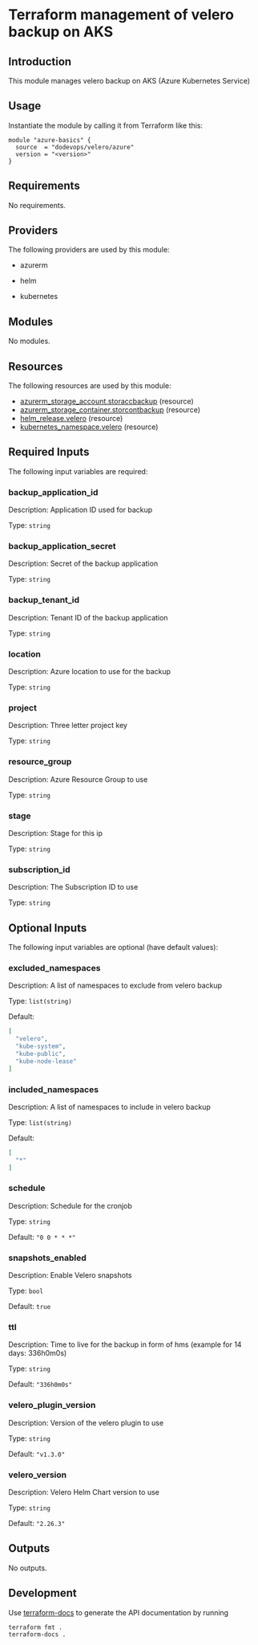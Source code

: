 # Terraform management of velero backup on AKS

## Introduction

This module manages velero backup on AKS (Azure Kubernetes Service)

## Usage

Instantiate the module by calling it from Terraform like this:

```hcl
module "azure-basics" {
  source  = "dodevops/velero/azure"
  version = "<version>"
}
```

<!-- BEGIN_TF_DOCS -->
## Requirements

No requirements.

## Providers

The following providers are used by this module:

- azurerm

- helm

- kubernetes

## Modules

No modules.

## Resources

The following resources are used by this module:

- [azurerm_storage_account.storaccbackup](https://registry.terraform.io/providers/hashicorp/azurerm/latest/docs/resources/storage_account) (resource)
- [azurerm_storage_container.storcontbackup](https://registry.terraform.io/providers/hashicorp/azurerm/latest/docs/resources/storage_container) (resource)
- [helm_release.velero](https://registry.terraform.io/providers/hashicorp/helm/latest/docs/resources/release) (resource)
- [kubernetes_namespace.velero](https://registry.terraform.io/providers/hashicorp/kubernetes/latest/docs/resources/namespace) (resource)

## Required Inputs

The following input variables are required:

### backup\_application\_id

Description: Application ID used for backup

Type: `string`

### backup\_application\_secret

Description: Secret of the backup application

Type: `string`

### backup\_tenant\_id

Description: Tenant ID of the backup application

Type: `string`

### location

Description: Azure location to use for the backup

Type: `string`

### project

Description: Three letter project key

Type: `string`

### resource\_group

Description: Azure Resource Group to use

Type: `string`

### stage

Description: Stage for this ip

Type: `string`

### subscription\_id

Description: The Subscription ID to use

Type: `string`

## Optional Inputs

The following input variables are optional (have default values):

### excluded\_namespaces

Description: A list of namespaces to exclude from velero backup

Type: `list(string)`

Default:

```json
[
  "velero",
  "kube-system",
  "kube-public",
  "kube-node-lease"
]
```

### included\_namespaces

Description: A list of namespaces to include in velero backup

Type: `list(string)`

Default:

```json
[
  "*"
]
```

### schedule

Description: Schedule for the cronjob

Type: `string`

Default: `"0 0 * * *"`

### snapshots\_enabled

Description: Enable Velero snapshots

Type: `bool`

Default: `true`

### ttl

Description: Time to live for the backup in form of <x>h<x>m<x>s (example for 14 days: 336h0m0s)

Type: `string`

Default: `"336h0m0s"`

### velero\_plugin\_version

Description: Version of the velero plugin to use

Type: `string`

Default: `"v1.3.0"`

### velero\_version

Description: Velero Helm Chart version to use

Type: `string`

Default: `"2.26.3"`

## Outputs

No outputs.
<!-- END_TF_DOCS -->

## Development

Use [terraform-docs](https://terraform-docs.io/) to generate the API documentation by running

    terraform fmt .
    terraform-docs .
